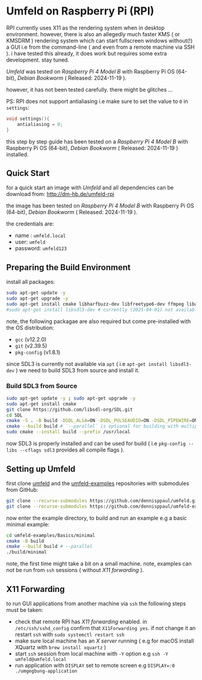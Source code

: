 # Umfeld on Raspberry Pi (RPI)

RPI currently uses X11 as the rendering system when in desktop environment. however, there is also an allegedly much faster KMS ( or KMSDRM ) rendering system which can start fullscreen windows without(!) a GUI i.e from the command-line ( and even from a remote machine via SSH ). i have tested this already, it does work but requires some extra development. stay tuned.

*Umfeld* was tested on *Raspberry Pi 4 Model B* with Raspberry Pi OS (64-bit), *Debian Bookworm* ( Released: 2024-11-19 ).

however, it has not been tested carefully. there might be glitches …

PS: RPI does not support antialiasing i.e make sure to set the value to `0` in `settings`:

```cpp
void settings(){
    antialiasing = 0;
}
```

this step by step guide has been tested on a *Raspberry Pi 4 Model B* with Raspberry Pi OS (64-bit), *Debian Bookworm* ( Released: 2024-11-19 ) installed.

## Quick Start

for a quick start an image with *Umfeld* and all dependencies can be download from: http://dm-hb.de/umfeld-rpi

the image has been tested on *Raspberry Pi 4 Model B* with Raspberry Pi OS (64-bit), *Debian Bookworm* ( Released: 2024-11-19 ).

the credentials are:

- name : `umfeld.local` 
- user: `umfeld` 
- password: `umfeld123`

## Preparing the Build Environment

install all packages:

```sh
sudo apt-get update -y
sudo apt-get upgrade -y
sudo apt-get install cmake libharfbuzz-dev libfreetype6-dev ffmpeg libavcodec-dev libavformat-dev libavutil-dev libswscale-dev libavdevice-dev librtmidi-dev libglm-dev portaudio19-dev -y
#sudo apt-get install libsdl3-dev # currently (2025-04-01) not available
```

note, the following packagae are also required but come pre-installed with the OS distribution:

- `gcc` (v12.2.0) 
- `git` (v2.39.5)
- `pkg-config` (v1.8.1)

since SDL3 is currently not available via `apt` ( i.e `apt-get install libsdl3-dev` ) we need to build SDL3 from source and install it.

### Build SDL3 from Source

```sh
sudo apt-get update -y ; sudo apt-get upgrade -y
sudo apt-get install cmake
git clone https://github.com/libsdl-org/SDL.git
cd SDL
cmake -S . -B build -DSDL_ALSA=ON -DSDL_PULSEAUDIO=ON -DSDL_PIPEWIRE=ON -DSDL_JACK=ON -DCMAKE_BUILD_TYPE=Release
cmake --build build # `--parallel` is optional for building with multiple cores but currently kills the RPI
sudo cmake --install build --prefix /usr/local
```

now SDL3 is properly installed and can be used for build ( i.e `pkg-config --libs --cflags sdl3` provides all compile flags ).

## Setting up Umfeld

first clone [umfeld](https://github.com/dennisppaul/umfeld) and the [umfeld-examples](https://github.com/dennisppaul/umfeld-examples) repositories with submodules from GitHub:

```sh
git clone --recurse-submodules https://github.com/dennisppaul/umfeld.git
git clone --recurse-submodules https://github.com/dennisppaul/umfeld-examples.git
```

now enter the example directory, to build and run an example e.g a basic minimal example:

```sh
cd umfeld-examples/Basics/minimal
cmake -B build
cmake --build build # --parallel
./build/minimal
```

note, the first time might take a bit on a small machine. note, examples can not be run from `ssh` sessions ( without *X11 forwarding* ).

## X11 Forwarding

to run GUI applications from another machine via `ssh` the following steps must be taken:

- check that remote RPI has *X11 forwarding* enabled. in `/etc/ssh/sshd_config` confirm that `X11Forwarding yes`. if not change it an restart `ssh` with `sudo systemctl restart ssh`
- make sure local machine has an *X server* running ( e.g for macOS install XQuartz with `brew install xquartz` )
- start `ssh` session from local machine with `-Y` option e.g `ssh -Y umfeld@umfeld.local`
- run application with `DISPLAY` set to remote screen e.g `DISPLAY=:0 ./umgegbung-application`
